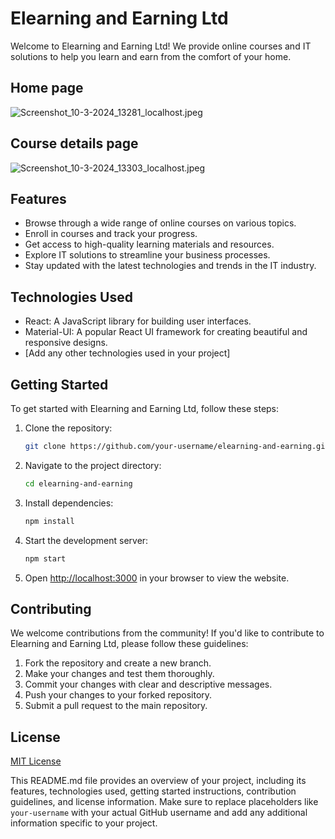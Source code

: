 # Elearning and Earning Ltd

Welcome to Elearning and Earning Ltd! We provide online courses and IT solutions to help you learn and earn from the comfort of your home.

## Home page

![Screenshot_10-3-2024_13281_localhost.jpeg](static/images/homepage.jpeg)

## Course details page

![Screenshot_10-3-2024_13303_localhost.jpeg](static/images/detailspage.jpeg)

## Features

- Browse through a wide range of online courses on various topics.
- Enroll in courses and track your progress.
- Get access to high-quality learning materials and resources.
- Explore IT solutions to streamline your business processes.
- Stay updated with the latest technologies and trends in the IT industry.

## Technologies Used

- React: A JavaScript library for building user interfaces.
- Material-UI: A popular React UI framework for creating beautiful and responsive designs.
- [Add any other technologies used in your project]

## Getting Started

To get started with Elearning and Earning Ltd, follow these steps:

1. Clone the repository:

   ```bash
   git clone https://github.com/your-username/elearning-and-earning.git
   ```

2. Navigate to the project directory:

   ```bash
   cd elearning-and-earning
   ```

3. Install dependencies:

   ```bash
   npm install
   ```

4. Start the development server:

   ```bash
   npm start
   ```

5. Open [http://localhost:3000](http://localhost:3000) in your browser to view the website.

## Contributing

We welcome contributions from the community! If you'd like to contribute to Elearning and Earning Ltd, please follow these guidelines:

1. Fork the repository and create a new branch.
2. Make your changes and test them thoroughly.
3. Commit your changes with clear and descriptive messages.
4. Push your changes to your forked repository.
5. Submit a pull request to the main repository.

## License

[MIT License](LICENSE)

This README.md file provides an overview of your project, including its features, technologies used, getting started instructions, contribution guidelines, and license information. Make sure to replace placeholders like `your-username` with your actual GitHub username and add any additional information specific to your project.
